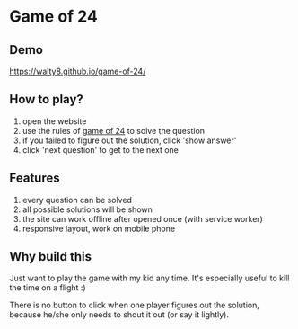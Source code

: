# Game of 24

## Demo

https://walty8.github.io/game-of-24/

## How to play?

1. open the website
2. use the rules of [game of 24](https://en.wikipedia.org/wiki/24_%28puzzle%29) to solve the question
3. if you failed to figure out the solution, click 'show answer'
4. click 'next question' to get to the next one


## Features
1. every question can be solved
2. all possible solutions will be shown
3. the site can work offline after opened once (with service worker)
4. responsive layout, work on mobile phone

## Why build this
Just want to play the game with my kid any time. It's especially useful to kill the time on a flight :) 

There is no button to click when one player figures out the solution, because he/she only needs to shout it out (or say it lightly).

